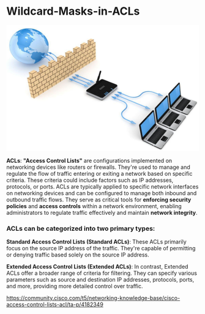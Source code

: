 # Wildcard-Masks-in-ACLs

<p align="center">
<img src="net-SEC.png"></p>

__ACLs__: __"Access Control Lists"__ are configurations implemented on networking devices like routers or firewalls. They're used to manage and regulate the flow of traffic entering or exiting a network based on specific criteria. These criteria could include factors such as IP addresses, protocols, or ports. ACLs are typically applied to specific network interfaces on networking devices and can be configured to manage both inbound and outbound traffic flows. They serve as critical tools for __enforcing security policies__ and __access controls__ within a network environment, enabling administrators to regulate traffic effectively and maintain __network integrity__.

### ACLs can be categorized into two primary types:

__Standard Access Control Lists (Standard ACLs)__: These ACLs primarily focus on the source IP address of the traffic. They're capable of permitting or denying traffic based solely on the source IP address.

__Extended Access Control Lists (Extended ACLs)__: In contrast, Extended ACLs offer a broader range of criteria for filtering. They can specify various parameters such as source and destination IP addresses, protocols, ports, and more, providing more detailed control over traffic.

https://community.cisco.com/t5/networking-knowledge-base/cisco-access-control-lists-acl/ta-p/4182349

